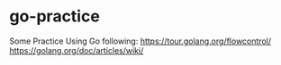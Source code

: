 # go-practice

Some Practice Using Go following: 
https://tour.golang.org/flowcontrol/
https://golang.org/doc/articles/wiki/
